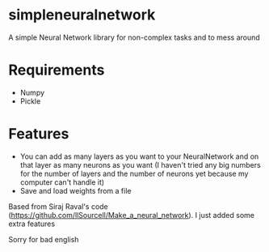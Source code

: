 # simpleneuralnetwork
A simple Neural Network library for non-complex tasks and to mess around
# Requirements
- Numpy
- Pickle
# Features
- You can add as many layers as you want to your NeuralNetwork and on that layer as many neurons as you want
  (I haven't tried any big numbers for the number of layers and the number of neurons yet because my computer can't handle it)
- Save and load weights from a file

Based from Siraj Raval's code (https://github.com/llSourcell/Make_a_neural_network).
I just added some extra features

Sorry for bad english

